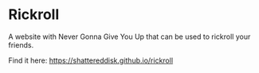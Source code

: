 # Rickroll
A website with Never Gonna Give You Up that can be used to rickroll your friends.

Find it here: https://shattereddisk.github.io/rickroll
